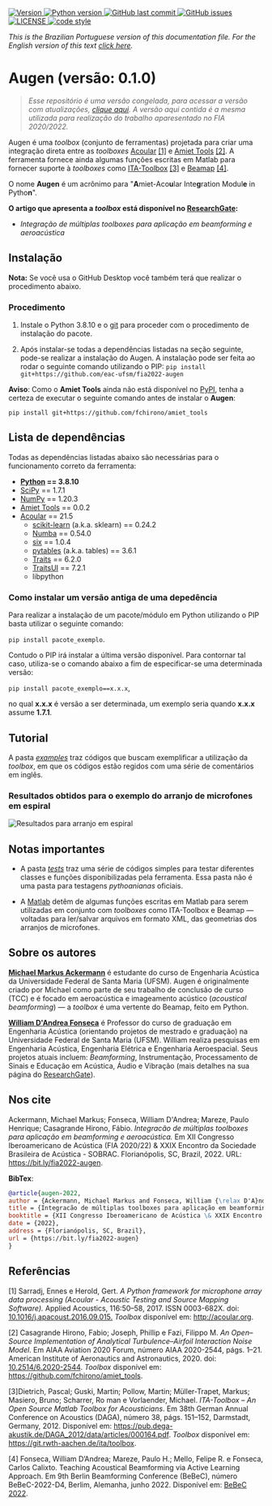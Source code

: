 <p align="left">
  <a href="https://github.com/eac-ufsm/augen/" target="_blank">
    <img alt="Version" src="https://img.shields.io/badge/Version-0.1.0-brightgreen">
  </a>

  <a href="https://www.python.org/downloads/release/python-3810/" target="_blank">
    <img alt="Python version" src="https://img.shields.io/badge/Python-3.8.10-blue">
  </a>

  <a href="https://github.com/eac-ufsm/augen/commits/master" target="_blank">
    <img src="https://img.shields.io/github/last-commit/eac-ufsm/fia2022-augen" alt="GitHub last commit">
  </a>

  <a href="https://github.com/eac-ufsm/augen/issues" target="_blank">
    <img src="https://img.shields.io/github/issues/eac-ufsm/fia2022-augen&color=red" alt="GitHub issues">
  </a>

  <a href="https://github.com/eac-ufsm/augen/blob/master/LICENSE" target="_blank">
    <img alt="LICENSE" src="https://img.shields.io/github/license/eac-ufsm/fia2022-augen&color=yellow">
  </a>

  <a href="https://github.com/psf/black" target="_blank">
    <img alt="code style" src="https://img.shields.io/badge/code style-black-black">
  </a>

</p>

*This is the Brazilian Portuguese version of this documentation file. For the English version of this text [click here](README.md).*

# Augen (versão: 0.1.0)

> _Esse repositório é uma versão congelada, para acessar a versão com atualizações, [clique aqui](https://github.com/eac-ufsm/augen). A versão aqui contida é a mesma utilizada para realização do trabalho aparesentado no FIA 2020/2022._

Augen é uma *toolbox* (conjunto de ferramentas) projetada para criar uma integração direta entre as *toolboxes* [Acoular](https://github.com/acoular/acoular) [[1]](#1) e [Amiet Tools](https://github.com/fchirono/amiet_tools) [[2]](#2). A ferramenta fornece ainda algumas funções escritas em Matlab para fornecer suporte à *toolboxes* como [ITA-Toolbox](https://git.rwth-aachen.de/ita/toolbox) [[3]](#3) e [Beamap](https://github.com/eac-ufsm/beamap) [[4]](#4).

O nome **Augen** é um acrônimo para "**A**miet-Aco**u**lar Inte**g**ration Modul**e** in Pytho**n**".

**O artigo que apresenta a *toolbox* está disponível no [ResearchGate](https://www.researchgate.net/publication/363031873_Integracao_de_multiplas_toolboxes_para_aplicacao_em_beamforming_e_aeroacustica):**

- *Integração de múltiplas toolboxes para aplicação em beamforming e aeroacústica*

## Instalação

**Nota:** Se você usa o GitHub Desktop você também terá que realizar o procedimento abaixo.

### Procedimento

1. Instale o Python 3.8.10 e o [git](https://git-scm.com/) para proceder com o procedimento de instalação do pacote.

2. Após instalar-se todas a dependências listadas na seção seguinte, pode-se realizar a instalação do Augen. A instalação pode ser feita ao rodar o seguinte comando utilizando o PIP:
```pip install git+https://github.com/eac-ufsm/fia2022-augen```

**Aviso**: Como o **Amiet Tools** ainda não está disponível no [PyPI](https://pypi.org/), tenha a certeza de executar o seguinte comando antes de instalar o **Augen**:

```pip install git+https://github.com/fchirono/amiet_tools```

## Lista de dependências

Todas as dependências listadas abaixo são necessárias para o funcionamento correto da ferramenta:

- **[Python](https://www.python.org/downloads/release/python-3810/) == 3.8.10**
- [SciPy](https://scipy.org/) == 1.7.1
- [NumPy](https://numpy.org/) == 1.20.3
- [Amiet Tools](https://github.com/fchirono/amiet_tools) == 0.0.2
- [Acoular](https://github.com/acoular/acoular) == 21.5
  - [scikit-learn](https://scikit-learn.org/stable/) (a.k.a. sklearn) == 0.24.2
  - [Numba](https://numba.pydata.org/) == 0.54.0
  - [six](https://github.com/benjaminp/six) == 1.0.4
  - [pytables](https://github.com/PyTables/PyTables) (a.k.a. tables) == 3.6.1
  - [Traits](https://docs.enthought.com/traits/index.html) == 6.2.0
  - [TraitsUI](https://docs.enthought.com/traitsui/) == 7.2.1
  - libpython

### Como instalar um versão antiga de uma depedência

Para realizar a instalação de um pacote/módulo em Python utilizando o PIP basta utilizar o seguinte comando:

```pip install pacote_exemplo```.

Contudo o PIP irá instalar a última versão disponível. Para contornar tal caso, utiliza-se o comando abaixo a fim de especificar-se uma determinada versão:

```pip install pacote_exemplo==x.x.x```,

no qual **x.x.x** é versão a ser determinada, um exemplo seria quando **x.x.x** assume **1.7.1**.

## Tutorial

A pasta [*examples*](examples) traz códigos que buscam exemplificar a utilização da *toolbox*, em que os códigos estão regidos com uma série de comentários em inglês.

### Resultados obtidos para o exemplo do arranjo de microfones em espiral

![Resultados para arranjo em espiral](examples/fia22/images/Spiral_MicArray.png)

## Notas importantes

- A pasta [*tests*](simple_tests) traz uma série de códigos simples para testar diferentes classes e funções disponibilizadas pela ferramenta. Essa pasta não é uma pasta para testagens *pythoanianas* oficiais.

- A [Matlab](matlab) detêm de algumas funções escritas em Matlab para serem utilizadas em conjunto com *toolboxes* como ITA-Toolbox e Beamap — voltadas para ler/salvar arquivos em formato XML, das geometrias dos arranjos de microfones.

## Sobre os autores

**[Michael Markus Ackermann](https://www.researchgate.net/profile/Michael-Ackermann-3)** é estudante do curso de Engenharia Acústica da Universidade Federal de Santa Maria (UFSM). Augen é originalmente criado por Michael como parte de seu trabalho de conclusão de curso (TCC) e é focado em aeroacústica e imageamento acústico (*acoustical beamforming*) — a *toolbox* é uma vertente do Beamap, feito em Python.

**[William D'Andrea Fonseca](https://www.researchgate.net/profile/William-Fonseca-4)** é Professor do curso de graduação em Engenharia Acústica (orientando projetos de mestrado e graduação) na Universidade Federal de Santa Maria (UFSM). William realiza pesquisas em Engenharia Acústica, Engenharia Elétrica e Engenharia Aeroespacial. Seus projetos atuais incluem: *Beamforming*, Instrumentação, Processamento de Sinais e Educação em Acústica, Áudio e Vibração (mais detalhes na sua página do [ResearchGate](http://will.eng.br)).

## Nos cite

Ackermann, Michael Markus; Fonseca, William D'Andrea; Mareze, Paulo Henrique; Casagrande Hirono, Fábio. *Integracão de múltiplas toolboxes para aplicação em beamforming e aeroacústica.* Em XII Congresso Iberoamericano de Acústica (FIA 2020/22) & XXIX Encontro da Sociedade Brasileira de Acústica - SOBRAC. Florianópolis, SC, Brazil, 2022. URL: <https://bit.ly/fia2022-augen>.

**BibTex**:

```bibtex
@article{augen-2022,
author = {Ackermann, Michael Markus and Fonseca, William {\relax D'A}ndrea, and Mareze, Paulo Henrique and Casagrande Hirono, Fábio},
title = {Integracão de múltiplas toolboxes para aplicação em beamforming e aeroacústica},
booktitle = {XII Congresso Iberoamericano de Acústica \& XXIX Encontro da Sociedade Brasileira de Acústica - SOBRAC},
date = {2022},
address = {Florianópolis, SC, Brazil},
url = {https://bit.ly/fia2022-augen}
}
```

## Referências

<a id="1">[1]</a> Sarradj, Ennes e Herold, Gert. *A Python framework for microphone array data processing (Acoular - Acoustic Testing and Source Mapping Software).* Applied Acoustics, 116:50–58, 2017. ISSN 0003-682X. doi: [10.1016/j.apacoust.2016.09.015.](https://doi.org/10.1016/j.apacoust.2016.09.015.) *Toolbox* disponível em: <http://acoular.org>.

<a id="2">[2]</a> Casagrande Hirono, Fabio; Joseph, Phillip e Fazi, Filippo M. *An Open–Source Implementation of Analytical Turbulence–Airfoil Interaction Noise Model*. Em AIAA Aviation 2020 Forum, número AIAA 2020-2544, págs. 1–21. American Institute of Aeronautics and Astronautics, 2020. doi: [10.2514/6.2020-2544](https://doi.org/10.2514/6.2020-2544). *Toolbox* disponível em: <https://github.com/fchirono/amiet_tools>.

<a id="3">[3]</a>Dietrich, Pascal; Guski, Martin; Pollow, Martin; Müller-Trapet, Markus; Masiero, Bruno; Scharrer, Ro man e Vorlaender, Michael. *ITA-Toolbox – An Open Source Matlab Toolbox for Acousticians*. Em 38th German Annual Conference on Acoustics (DAGA), número 38, págs. 151–152, Darmstadt, Germany, 2012. Disponível em: <https://pub.dega-akustik.de/DAGA_2012/data/articles/000164.pdf>. *Toolbox* disponível em: <https://git.rwth-aachen.de/ita/toolbox>.

<a id="4">[4]</a> Fonseca, William D’Andrea; Mareze, Paulo H.; Mello, Felipe R. e Fonseca, Carlos Calixto. Teaching Acoustical Beamforming via Active Learning Approach. Em 9th Berlin Beamforming Conference (BeBeC), número BeBeC-2022-D4, Berlim, Alemanha, junho 2022. Disponível em: [BeBeC 2022](https://bit.ly/bebec2022).
